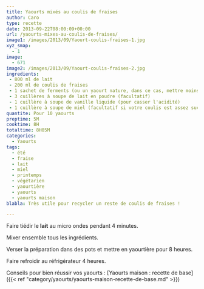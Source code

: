 ```yaml
---
title: Yaourts mixés au coulis de fraises
author: Caro
type: recette
date: 2013-09-22T08:00:09+00:00
url: /yaourts-mixes-au-coulis-de-fraises/
image1: /images/2013/09/Yaourt-coulis-fraises-1.jpg
xyz_smap:
  - 1
image:
  - 671
image2: /images/2013/09/Yaourt-coulis-fraises-2.jpg
ingredients:
 - 800 ml de lait
 - 200 ml de coulis de fraises
 - 1 sachet de ferments (ou un yaourt nature, dans ce cas, mettre moins de lait)
 - 3 cuillères à soupe de lait en poudre (facultatif)
 - 1 cuillère à soupe de vanille liquide (pour casser l'acidité)
 - 1 cuillère à soupe de miel (facultatif si votre coulis est assez sucré et/ou pas acide)
quantite: Pour 10 yaourts
preptime: 5M
cooktime: 8H
totaltime: 8H05M
categories:
  - Yaourts
tags:
  - été
  - fraise
  - lait
  - miel
  - printemps
  - végétarien
  - yaourtière
  - yaourts
  - yaourts maison
blabla: Très utile pour recycler un reste de coulis de fraises !

---
```

Faire tiédir le **lait** au micro ondes pendant 4 minutes.

Mixer ensemble tous les ingrédients.

Verser la préparation dans des pots et mettre en yaourtière pour 8 heures.

Faire refroidir au réfrigérateur 4 heures.

Conseils pour bien réussir vos yaourts : [Yaourts maison : recette de base]({{< ref "category/yaourts/yaourts-maison-recette-de-base.md" >}})
